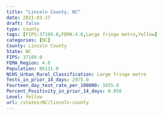 ```yaml
---
title: "Lincoln County, NC"
date: 2021-03-27
draft: false
type: county
tags: [FIPS:37109.0,FEMA:4.0,Large fringe metro,Yellow]
categories: [NC]
County: Lincoln County
State: NC
FIPS: 37109.0
FEMA_Region: 4.0
Population: 86111.0
NCHS_Urban_Rural_Classification: Large fringe metro
Tests_in_prior_14_days: 2975.0
Fourteen_day_test_rate_per_100000: 3455.0
Percent_Positivity_in_prior_14_days: 0.058
Level: Yellow
url: /states/NC/lincoln-county
---
```




